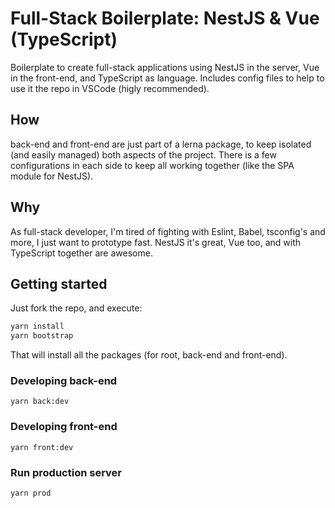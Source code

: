 # Full-Stack Boilerplate: NestJS & Vue (TypeScript)

Boilerplate to create full-stack applications using NestJS in the server, Vue in the front-end, and TypeScript as language. Includes config files to help to use it the repo in VSCode (higly recommended).

## How

back-end and front-end are just part of a lerna package, to keep isolated (and easily managed) both aspects of the project. There is a few configurations in each side to keep all working together (like the SPA module for NestJS).

## Why

As full-stack developer, I'm tired of fighting with Eslint, Babel, tsconfig's and more, I just want to prototype fast. NestJS it's great, Vue too, and with TypeScript together are awesome.

## Getting started

Just fork the repo, and execute:

```bash
yarn install
yarn bootstrap
```

That will install all the packages (for root, back-end and front-end).

### Developing back-end

```
yarn back:dev
```

### Developing front-end

```
yarn front:dev
```

### Run production server

```
yarn prod
```
